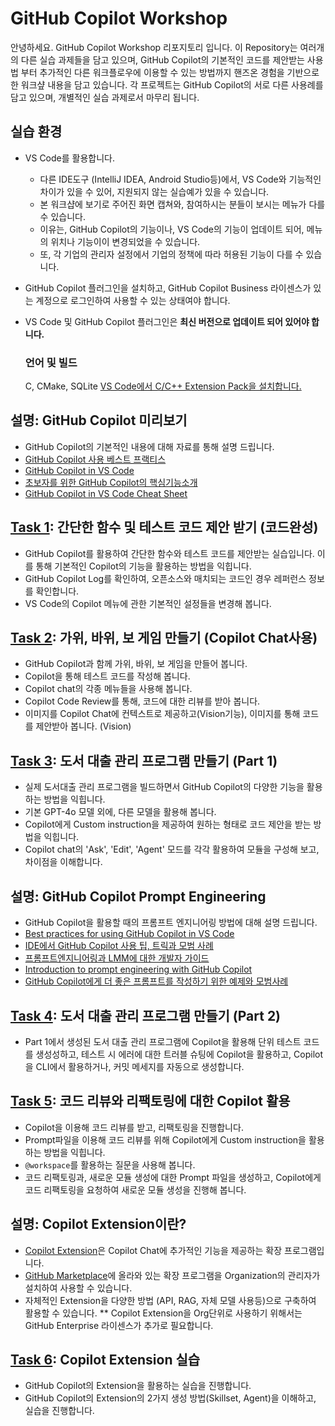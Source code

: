# GitHub Copilot Workshop
안녕하세요. GitHub Copilot Workshop 리포지토리 입니다. 
이 Repository는 여러개의 다른 실습 과제들을 담고 있으며, GitHub Copilot의 기본적인 코드를 제안받는 사용법 부터 추가적인 다른 워크플로우에 이용할 수 있는 방법까지 핸즈온 경험을 기반으로 한 워크샾 내용을 담고 있습니다. 
각 프로젝트는 GitHub Copilot의 서로 다른 사용례를 담고 있으며, 개별적인 실습 과제로서 마무리 됩니다.

## 실습 환경
- VS Code를 활용합니다.
  * 다른 IDE도구 (IntelliJ IDEA, Android Studio등)에서, VS Code와 기능적인 차이가 있을 수 있어, 지원되지 않는 실습예가 있을 수 있습니다.
  * 본 워크샵에 보기로 주어진 화면 캡쳐와, 참여하시는 분들이 보시는 메뉴가 다를 수 있습니다. 
  * 이유는, GitHub Copilot의 기능이나, VS Code의 기능이 업데이트 되어, 메뉴의 위치나 기능이이 변경되었을 수 있습니다.
  * 또, 각 기업의 관리자 설정에서 기업의 정책에 따라 허용된 기능이 다를 수 있습니다. 

- GitHub Copilot 플러그인을 설치하고, GitHub Copilot Business 라이센스가 있는 계정으로 로그인하여 사용할 수 있는 상태여야 합니다.
- VS Code 및 GitHub Copilot 플러그인은 **최신 버전으로 업데이트 되어 있어야 합니다.**

  ### 언어 및 빌드
  C, CMake, SQLite
  [VS Code에서 C/C++ Extension Pack을 설치합니다.](https://code.visualstudio.com/docs/cpp/config-mingw)

## 설명: GitHub Copilot 미리보기
 - GitHub Copilot의 기본적인 내용에 대해 자료를 통해 설명 드립니다. 
  - [GitHub Copilot 사용 베스트 프랙티스](https://docs.github.com/ko/enterprise-cloud@latest/copilot/using-github-copilot/best-practices-for-using-github-copilot)
  - [GitHub Copilot in VS Code](https://code.visualstudio.com/docs/copilot/overview)
  - [초보자를 위한 GitHub Copilot의 핵심기능소개](https://github.blog/ai-and-ml/github-copilot/github-for-beginners-essential-features-of-github-copilot/)
  - [GitHub Copilot in VS Code Cheat Sheet](https://code.visualstudio.com/docs/copilot/reference/copilot-vscode-features#:~:text=Define%20shared%20instructions%20for%20code%20generation%20in%20a,common%20instructions%20supplement%20your%20own%20personal%20code-generation%20instructions.)

## [Task 1](/Task01/README.md): 간단한 함수 및 테스트 코드 제안 받기 (코드완성)
 - GitHub Copilot를 활용하여 간단한 함수와 테스트 코드를 제안받는 실습입니다. 이를 통해 기본적인 Copilot의 기능을 활용하는 방법을 익힙니다. 
 - GitHub Copilot Log를 확인하여, 오픈소스와 매치되는 코드인 경우 레퍼런스 정보를 확인합니다. 
 - VS Code의 Copilot 메뉴에 관한 기본적인 설정들을 변경해 봅니다. 

## [Task 2](/Task02/README.md): 가위, 바위, 보 게임 만들기 (Copilot Chat사용)
 - GitHub Copilot과 함께 가위, 바위, 보 게임을 만들어 봅니다.
 - Copilot을 통해 테스트 코드를 작성해 봅니다.
 - Copilot chat의 각종 메뉴들을 사용해 봅니다.
 - Copilot Code Review를 통해, 코드에 대한 리뷰를 받아 봅니다.
 - 이미지를 Copilot Chat에 컨텍스트로 제공하고(Vision기능), 이미지를 통해 코드를 제안받아 봅니다. (Vision)

## [Task 3](/Task03/README.md): 도서 대출 관리 프로그램 만들기 (Part 1)
 - 실제 도서대출 관리 프로그램을 빌드하면서 GitHub Copilot의 다양한 기능을 활용하는 방법을 익힙니다.
 - 기본 GPT-4o 모델 외에, 다른 모델을 활용해 봅니다. 
 - Copilot에게 Custom instruction을 제공하여 원하는 형태로 코드 제안을 받는 방법을 익힙니다.
 - Copilot chat의 'Ask', 'Edit', 'Agent' 모드를 각각 활용하여 모듈을 구성해 보고, 차이점을 이해합니다.

## 설명: GitHub Copilot Prompt Engineering
 - GitHub Copilot을 활용할 때의 프롬프트 엔지니어링 방법에 대해 설명 드립니다. 
 - [Best practices for using GitHub Copilot in VS Code](https://code.visualstudio.com/docs/copilot/prompt-crafting)
 - [IDE에서 GitHub Copilot 사용 팁, 트릭과 모범 사례](https://github.blog/developer-skills/github/how-to-use-github-copilot-in-your-ide-tips-tricks-and-best-practices/)
 - [프롬프트엔지니어링과 LMM에 대한 개발자 가이드](https://github.blog/ai-and-ml/generative-ai/prompt-engineering-guide-generative-ai-llms/)
 - [Introduction to prompt engineering with GitHub Copilot](https://learn.microsoft.com/training/modules/introduction-prompt-engineering-with-github-copilot//?WT.mc_id=academic-113596-abartolo)
- [GitHub Copilot에게 더 좋은 프롬프트를 작성하기 위한 예제와 모범사례](https://github.blog/developer-skills/github/how-to-write-better-prompts-for-github-copilot/)


## [Task 4](/Task04/README.md): 도서 대출 관리 프로그램 만들기 (Part 2)
  - Part 1에서 생성된 도서 대출 관리 프로그램에 Copilot을 활용해 단위 테스트 코드를 생성성하고, 테스트 시 에러에 대한 트러블 슈팅에 Copilot을 활용하고, Copilot을 CLI에서 활용하거나, 커밋 메세지를 자동으로 생성합니다.

## [Task 5](/Task05/README.md): 코드 리뷰와 리팩토링에 대한 Copilot 활용
  - Copilot을 이용해 코드 리뷰를 받고, 리팩토링을 진행합니다.
  - Prompt파일을 이용해 코드 리뷰를 위해 Copilot에게 Custom instruction을 활용하는 방법을 익힙니다.  
  - `@workspace`를 활용하는 질문을 사용해 봅니다. 
  - 코드 리팩토링과, 새로운 모듈 생성에 대한 Prompt 파일을 생성하고, Copilot에게 코드 리팩토링을 요청하여 새로운 모듈 생성을 진행해 봅니다. 

## 설명: Copilot Extension이란?
  - [Copilot Extension](https://github.com/features/copilot/extensions)은 Copilot Chat에 추가적인 기능을 제공하는 확장 프로그램입니다.
  - [GitHub Marketplace](https://github.com/marketplace?type=apps&copilot_app=true)에 올라와 있는 확장 프로그램을 Organization의 관리자가 설치하여 사용할 수 있습니다.
  - 자체적인 Extension을 다양한 방법 (API, RAG, 자체 모델 사용등)으로 구축하여 활용할 수 있습니다. 
  ** Copilot Extension을 Org단위로 사용하기 위해서는 GitHub Enterprise 라이센스가 추가로 필요합니다. 

## [Task 6](/Task06/README.md): Copilot Extension 실습
  - GitHub Copilot의 Extension을 활용하는 실습을 진행합니다.
  - GitHub Copilot의 Extension의 2가지 생성 방법(Skillset, Agent)을 이해하고, 실습을 진행합니다.




